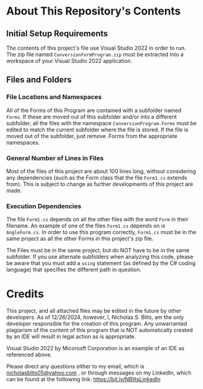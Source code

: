 # About This Repository's Contents

## Initial Setup Requirements
The contents of this project's file use Visual Studio 2022 in order to run.
The zip file named `ConversionFormProgram.zip` must be extracted into a workspace of your Visual Studio 2022 application.

## Files and Folders

### File Locations and Namespaces
All of the Forms of this Program are contained with a subfolder named `Forms`. If these are moved out of this subfolder and/or into a different subfolder, all the files with the namespace `ConversionProgram.Forms` must be edited to match the current subfolder where the file is stored. If the file is moved out of the subfolder, just remove .Forms from the appropriate namespaces.

### General Number of Lines in Files
Most of the files of this project are about 100 lines long, without considering any dependencies (such as the Form class that the file `Form1.cs` extends from). This is subject to change as further developments of this project are made.

### Execution Dependencies
The file `Form1.cs` depends on all the other files with the word `Form` in their filename. 
An example of one of the files `Form1.cs` depends on is `AngleForm.cs`. In order to use this program correctly, `Form1.cs` must be in the same project as all the other Forms in this project's zip file.

The Files must be in the same project, but do NOT have to be in the same subfolder. 
If you use alternate subfolders when analyzing this code, please be aware that you must add a `using` statement (as defined by the C# coding language) that specifies the different path in question.

# Credits

This project, and all attached files may be edited in the future by other developers.
As of 12/26/2024, however, I, Nicholas S. Blits, am the only developer responsible for the creation of this program.
Any unwarranted plagiarism of the content of this program that is NOT automatically created by an IDE will result in legal action as is appropriate. 

Visual Studio 2022 by Micorosft Corporation is an example of an IDE as referenced above. 

Please direct any questions either to my email, which is nicholasblits05@yahoo.com , or through messages on my LinkedIn, which can be found at the folllowing link: https://bit.ly/NBlitsLinkedIn 

